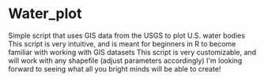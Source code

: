 # Water_plot
Simple script that uses GIS data from the USGS to plot U.S. water bodies 
This script is very intuitive, and is meant for beginners in R to become familiar with working with GIS datasets 
This script is very customizable, and will work with any shapefile (adjust parameters accordingly)
I'm looking forward to seeing what all you bright minds will be able to create!
